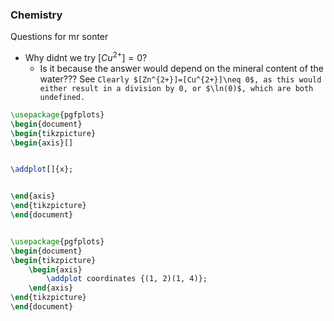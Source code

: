 ### Chemistry
Questions for mr sonter
- Why didnt we try $[ Cu^{2+}]=0$? 
	- Is it because the answer would depend on the mineral content of the water???
	See `Clearly $[Zn^{2+}]=[Cu^{2+}]\neq 0$, as this would either result in a division by 0, or $\ln(0)$, which are both undefined.`







```tikz
\usepackage{pgfplots}
\begin{document}
\begin{tikzpicture}
\begin{axis}[]


\addplot[]{x};


\end{axis}
\end{tikzpicture}
\end{document}

```
```tikz

\usepackage{pgfplots}
\begin{document}
\begin{tikzpicture}
    \begin{axis}
        \addplot coordinates {(1, 2)(1, 4)};
    \end{axis}
\end{tikzpicture}
\end{document}
```
